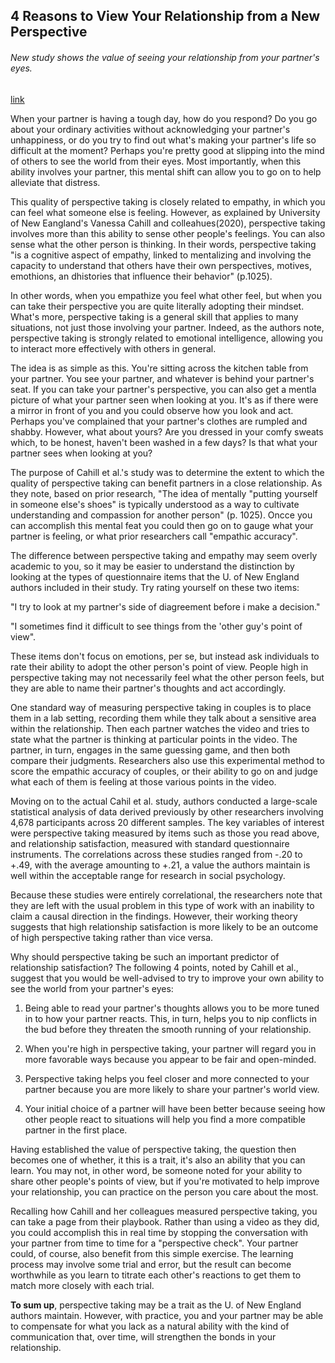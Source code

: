 ## 4 Reasons to View Your Relationship from a New Perspective

###### New study shows the value of seeing your relationship from your partner's eyes.

[link](https://www.psychologytoday.com/intl/blog/fulfillment-any-age/202101/4-reasons-view-your-relationship-new-perspective)

When your partner is having a tough day, how do you respond? Do you go about your ordinary activities without acknowledging your partner's unhappiness, or do you try to find out what's making your partner's life so difficult at the moment? Perhaps you're pretty good at slipping into the mind of others to see the world from their eyes. Most importantly, when this ability involves your partner, this mental shift can allow you to go on to help alleviate that distress.

This quality of perspective taking is closely related to empathy, in which you can feel what someone else is feeling. However, as explained by University of New Eangland's Vanessa Cahill and colleahues(2020), perspective taking involves more than this ability to sense other people's feelings. You can also sense what the other person is thinking. In their words, perspective taking "is a cognitive aspect of empathy, linked to mentalizing and involving the capacity to understand that others have their own perspectives, motives, emothions, an dhistories that influence their behavior" (p.1025).

In other words, when you empathize you feel what other feel, but when you can take their perspective you are quite literally adopting their mindset. What's more, perspective taking is a general skill that applies to many situations, not just those involving your partner. Indeed, as the authors note, perspective taking is strongly related to emotional intelligence, allowing you to interact more effectively with others in general.

The idea is as simple as this. You're sitting across the kitchen table from your partner. You see your partner, and whatever is behind your partner's seat. If you can take your partner's perspective, you can also get a mentla picture of what your partner seen when looking at you. It's as if there were a mirror in front of you and you could observe how you look and act. Perhaps you've complained that your partner's clothes are rumpled and shabby. However, what about yours? Are you dressed in your comfy sweats which, to be honest, haven't been washed in a few days? Is that what your partner sees when looking at you?

The purpose of Cahill et al.'s study was to determine the extent to which the quality of perspective taking can benefit partners in a close relationship. As they note, based on prior research, "The idea of mentally "putting yourself in someone else's shoes" is typically understood as a way to cultivate understanding and compassion for another person" (p. 1025). Oncce you can accomplish this mental feat you could then go on to gauge what your partner is feeling, or what prior researchers call "empathic accuracy".

The difference between perspective taking and empathy may seem overly academic to you, so it may be easier to understand the distinction by looking at the types of questionnaire items that the U. of New England authors included in their study. Try rating yourself on these two items:

"I try to look at my partner's side of diagreement before i make a decision."

"I sometimes find it difficult to see things from the 'other guy's point of view".

These items don't focus on emotions, per se, but instead ask individuals to rate their ability to adopt the other person's point of view. People high in perspective taking may not necessarily feel what the other person feels, but they are able to name their partner's thoughts and act accordingly.

One standard way of measuring perspective taking in couples is to place them in a lab setting, recording them while they talk about a sensitive area within the relationship. Then each partner watches the video and tries to state what the partner is thinking at particular points in the video. The partner, in turn, engages in the same guessing game, and then both compare their judgments. Researchers also use this experimental method to score the empathic accuracy of couples, or their ability to go on and judge what each of them is feeling at those various points in the video.

Moving on to the actual Cahil et al. study, authors conducted a large-scale statistical analysis of data derived previously by other researchers involving 4,678 participants across 20 different samples. The key variables of interest were perspective taking measured by items such as those you read above, and relationship satisfaction, measured with standard questionnaire instruments. The correlations across these studies ranged from -.20 to +.49, with the average amounting to +.21, a value the authors maintain is well within the acceptable range for research in social psychology.

Because these studies were entirely correlational, the researchers note that they are left with the usual problem in this type of work with an inability to claim a causal direction in the findings. However, their working theory suggests that high relationship satisfaction is more likely to be an outcome of high perspective taking rather than vice versa.

Why should perspective taking be such an important predictor of relationship satisfaction? The following 4 points, noted by Cahill et al., suggest that you would be well-advised to try to improve your own ability to see the world from your partner's eyes:

1. Being able to read your partner's thoughts allows you to be more tuned in to how your partner reacts. This, in turn, helps you to nip conflicts in the bud before they threaten the smooth running of your relationship.

2. When you're high in perspective taking, your partner will regard you in more favorable ways because you appear to be fair and open-minded.

3. Perspective taking helps you feel closer and more connected to your partner because you are more likely to share your partner's world view.

4. Your initial choice of a partner will have been better because seeing how other people react to situations will help you find a more compatible partner in the first place.

Having established the value of perspective taking, the question then becomes one of whether, it this is a trait, it's also an ability that you can learn. You may not, in other word, be someone noted for your ability to share other people's points of view, but if you're motivated to help improve your relationship, you can practice on the person you care about the most.

Recalling how Cahill and her colleagues measured perspective taking, you can take a page from their playbook. Rather than using a video as they did, you could accomplish this in real time by stopping the conversation with your partner from time to time for a "perspective check". Your partner could, of course, also benefit from this simple exercise. The learning process may involve some trial and error, but the result can become worthwhile as you learn to titrate each other's reactions to get them to match more closely with each trial.

**To sum up**, perspective taking may be a trait as the U. of New England authors maintain. However, with practice, you and your partner may be able to compensate for what you lack as a natural ability with the kind of communication that, over time, will strengthen the bonds in your relationship.
